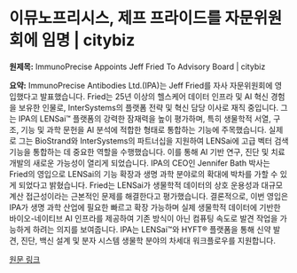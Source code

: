 # 이뮤노프리시스, 제프 프라이드를 자문위원회에 임명 | citybiz

**원제목:** ImmunoPrecise Appoints Jeff Fried To Advisory Board | citybiz

**요약:** ImmunoPrecise Antibodies Ltd.(IPA)는  Jeff Fried를 자사 자문위원회에 영입했다고 발표했습니다.  Fried는 25년 이상의 헬스케어 데이터 인프라 및 AI 혁신 경험을 보유한 인물로, InterSystems의 플랫폼 전략 및 혁신 담당 이사로 재직 중입니다.  그는 IPA의 LENSai™ 플랫폼의 강력한 잠재력을 높이 평가하며, 특히 생물학적 서열, 구조, 기능 및 과학 문헌을 AI 분석에 적합한 형태로 통합하는 기능에 주목했습니다.  실제로 그는 BioStrand와 InterSystems의 파트너십을 지원하여 LENSai에 고급 벡터 검색 기능을 통합하는 데 중요한 역할을 수행했습니다.  이를 통해 AI 기반 연구, 진단 및 치료 개발의 새로운 가능성이 열리게 되었습니다.  IPA의 CEO인 Jennifer Bath 박사는 Fried의 영입으로 LENSai의 기능 확장과 생명 과학 분야로의 확대에 박차를 가할 수 있게 되었다고 밝혔습니다.  Fried는 LENSai가 생물학적 데이터의 상호 운용성과 대규모 계산 접근성이라는 근본적인 문제를 해결한다고 평가했습니다.  결론적으로, 이번 영입은 IPA가 생명 과학 산업에 필요한 빠르고 확장 가능하며 실제 생물학적 데이터에 기반한 바이오-네이티브 AI 인프라를 제공하여 기존 방식이 아닌 컴퓨팅 속도로 발견 작업을 가능하게 하려는 의지를 보여줍니다.  IPA는 LENSai™와 HYFT® 플랫폼을 통해 신약 발견, 진단, 백신 설계 및 분자 시스템 생물학 분야의 차세대 워크플로우를 지원합니다.

[원문 링크](https://www.citybiz.co/article/720539/immunoprecise-appoints-jeff-fried-to-advisory-board/)
